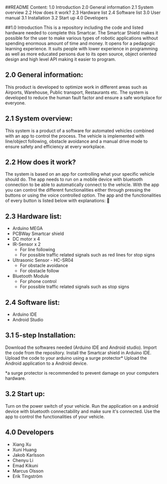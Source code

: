 ##README Content: 
1.0 Introduction
2.0 General information
2.1 System overview
2.2 How does it work?
2.3 Hardware list
2.4 Software list
3.0 User manual
3.1 Installation
3.2 Start up
4.0 Developers 

##1.0 Introduction
This is a repository including the code and listed hardware needed to complete this Smartcar. The Smartcar Shield makes it possible for the user to make various types of robotic applications without spending enormous amount of time and money. It opens for a pedagogic learning experience. It suits people with lower experience in programming as well as more educated persons due to its open source, object oriented design and high level API making it easier to program. 

## 2.0 General information: 
This product is developed to optimize work in different areas such as Airports, Warehouse, Public transport, Restaurants etc. The system is developed to reduce the human fault factor and ensure a safe workplace for everyone.

## 2.1 System overview: 
This system is a product of a software for automated vehicles combined with an app to control the process. The vehicle is implemented with line/object following, obstacle avoidance and a manual drive mode to ensure safety and efficiency at every workplace. 

## 2.2 How does it work?
The system is based on an app for controlling what your specific vehicle should do. The app needs to run on a mobile device with bluetooth connection to be able to automatically connect to the vehicle. With the app you can control the different functionalities either through pressing the buttons or using the voice controlled option. The app and the functionalities of every button is listed below with explanations: 


## 2.3  Hardware list:

* Arduino MEGA
* PCBWay Smartcar shield
* DC motor x 4
* IR-Sensor x 2
  - For line following 
  - For possible traffic related signals such as red lines for stop signs
* Ultrasonic Sensor - HC-SR04
  - For obstacle avoidance
  - For obstacle follow 
* Bluetooth Module
  - For phone control
  - For possible traffic related signals such as stop signs

## 2.4 Software list:
* Arduino IDE
* Android Studio


## 3.1 5-step Installation:

Download the softwares needed (Arduino IDE and Android studio).
Import the code from the repository.
Install the Smartcar shield in Arduino IDE.
Upload the code to your arduino using a surge protector*
Upload the Android application to a Android device. 

*a surge protector is recommended to prevent damage on your computers hardware. 

## 3.2 Start up: 
Turn on the power switch of your vehicle.
Run the application on a android device with bluetooth connectability and make sure it's connected.
Use the app to control the functionalities of your vehicle. 

## 4.0 Developers
* Xiang Xu
* Xuni Huang
* Jakob Karlsson
* Chenyu Li
* Emad Kikuni
* Marcus Olsson
* Erik Tingström

